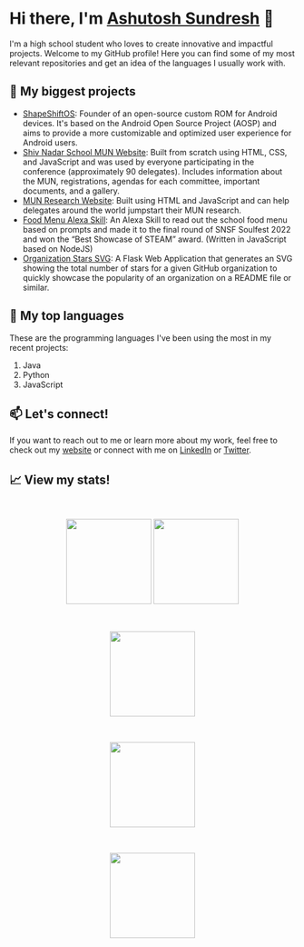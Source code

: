 # Hi there, I'm [Ashutosh Sundresh](https://ashutoshsundresh.com/) 👋

I'm a high school student who loves to create innovative and impactful projects. Welcome to my GitHub profile! Here you can find some of my most relevant repositories and get an idea of the languages I usually work with.

## 🔭 My biggest projects

- [ShapeShiftOS](https://github.com/ShapeShiftOS): Founder of an open-source custom ROM for Android devices. It's based on the Android Open Source Project (AOSP) and aims to provide a more customizable and optimized user experience for Android users.
- [Shiv Nadar School MUN Website](https://github.com/snsfmun/snsfmun.github.io): Built from scratch using HTML, CSS, and JavaScript and was used by everyone participating in the conference (approximately 90 delegates). Includes information about the MUN, registrations, agendas for each committee, important documents, and a gallery.
- [MUN Research Website](https://github.com/munresearch/munresearch.github.io): Built using HTML and JavaScript and can help delegates around the world jumpstart their MUN research.
- [Food Menu Alexa Skill](https://github.com/AshutoshSundresh/SoulfairProject): An Alexa Skill to read out the school food menu based on prompts and made it to the final round of SNSF Soulfest 2022 and won the “Best Showcase of STEAM” award. (Written in JavaScript based on NodeJS)
- [Organization Stars  SVG](https://github.com/AshutoshSundresh/organization-starS): A Flask Web Application that generates an SVG showing the total number of stars for a given GitHub organization to quickly showcase the popularity of an organization on a README file or similar.

## 🌱 My top languages

These are the programming languages I've been using the most in my recent projects:

1. Java
2. Python
3. JavaScript

## 📫 Let's connect!

If you want to reach out to me or learn more about my work, feel free to check out my [website](https://ashutoshsundrsh.github.io/) or connect with me on [LinkedIn](https://www.linkedin.com/in/ashutosh-sundresh-763021221/) or [Twitter](https://twitter.com/ASundresh/).

## 📈 View my stats!

  <br>
  <p align="center">
    <img height="150em" src="https://github-readme-stats.vercel.app/api?username=AshutosHSundresh&show_icons=true&hide_border=true&include_all_commits=true&count_private=true&hide-border=true&theme=dracula" />
    <img height="150em" src="http://github-readme-streak-stats.herokuapp.com?user=AshutoshSundresh&hide_border=true&date_format=M%20j%5B%2C%20Y%5D&theme=dracula" />
  </p>
  <br>
  <p align="center">
    <img height="150em" src="https://github-profile-summary-cards.vercel.app/api/cards/most-commit-language?username=AshutoshSundresh&hide_border=true&theme=dracula" />
  </p>
  <br>
  <p align="center">
    <img height="150em" src="https://github-profile-trophy.vercel.app/?username=AshutoshSundresh&row=1&margin-w=15&margin-h=15&hide_border=true&theme=dracula" />
  </p>
  <br>
  <p align="center">
    <img height="150em" src="https://github-profile-summary-cards.vercel.app/api/cards/profile-details?username=AshutoshSundresh&hide_border=true&theme=dracula" />
  </p>
